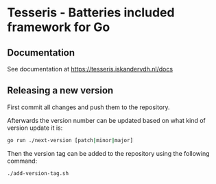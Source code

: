 # Tesseris - Batteries included framework for Go

## Documentation

See documentation at https://tesseris.iskandervdh.nl/docs

## Releasing a new version

First commit all changes and push them to the repository.

Afterwards the version number can be updated based on what kind of version update it is:

```sh
go run ./next-version [patch|minor|major]
```

Then the version tag can be added to the repository using the following command:

```sh
./add-version-tag.sh
```


